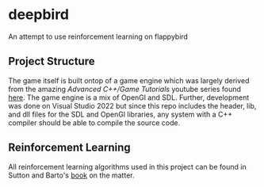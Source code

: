 # deepbird
An attempt to use reinforcement learning on flappybird

## Project Structure

The game itself is built ontop of a game engine which was largely derived from the amazing *Advanced C++/Game Tutorials* youtube series found [here](https://www.youtube.com/@makinggameswithben/playlists). The game engine is a mix of OpenGl and SDL. Further, development was done on Visual Studio 2022 but since this repo includes the header, lib, and dll files for the SDL and OpenGl libraries, any system with a C++ compiler should be able to compile the source code.

## Reinforcement Learning

All reinforcement learning algorithms used in this project can be found in Sutton and Barto's [book](http://incompleteideas.net/book/RLbook2020.pdf) on the matter.
